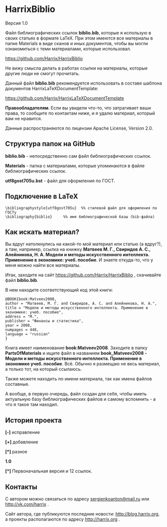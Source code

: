 HarrixBiblio
============

Версия 1.0

Файл библиографических ссылок **biblio.bib**, которые я использую в своих статьях в формате LaTeX. При этом имеются все материалы в папке Materials в виде сканов и иных документов, чтобы вы могли ознакомиться с теми материалами, которые использовал.

https://github.com/Harrix/HarrixBiblio

Не вижу смысла делать в работах ссылки на материалы, которые другие люди не смогут прочитать.

Данный файл **biblio.bib** рекомендуется использовать в составе шаблона документов HarrixLaTeXDocumentTemplate:

https://github.com/Harrix/HarrixLaTeXDocumentTemplate

**Правообладателям**. Если вы увидели что-то, что затрагивает ваши права, то сообщите по контактам ниже, и я удалю материал, который вам не нравится.

Данные распространяются по лицензии Apache License, Version 2.0.

Структура папок на GitHub
--------------------------

**biblio.bib** - непосредственно сам файл библиографических ссылок.

**Materials** - папка с материалами, которые упоминаются в файле библиографических ссылок.

**utf8gost705u.bst** - файл для оформления по ГОСТ.

Подключение в LaTeX
--------------------------

	\bibliographystyle{utf8gost705u}  %% стилевой файл для оформления по ГОСТу
	\bibliography{biblio}     %% имя библиографической базы (bib-файла)

Как искать материал?
---------------

Вы вдруг натолкнулись на какой-то мой материал или статью (а вдруг?), а там, например, ссылка на книжку **Матвеев М. Г., Свиридов А. С., Алейникова, Н. А. Модели и методы искусственного интеллекта. Применение в экономике: учеб. пособие**. И знаете откуда-то, что у меня можно найти все материалы. 

Итак, заходите на сайт https://github.com/Harrix/HarrixBiblio , скачивайте файл **biblio.bib**.

В нем находите соответствующий код этой книги:

	@BOOK{book:Matveev2008,
	author = "Матвеев, М. Г. and Свиридов, А. С. and Алейникова, Н. А.",
	title = "Модели и методы искусственного интеллекта. Применение в экономике: учеб. пособие",
	address = "М.",
	publisher = "Финансы и статистика",
	year = 2008,
	numpages = 448,
	language = "russian"
	}
	
Книга имеет наименование **book:Matveev2008**. Заходите в папку **PartsOfMaterials** и ищите файл в названием **book_Matveev2008 - Модели и методы искусственного интеллекта. Применение в экономике учеб. пособие**. Всё. Обычно я размещаю не весь материал, а только тот, на который ссылаюсь.

Также можете находить по имени материала, так как имена файлов составные.

А вообще, в первую очередь, файл создан для себя, чтобы иметь актуальную базу библиографических файлов и самому вспомнить - а что я такое там находил.

История проекта
---------------

**[-]** исправление

**[+]** добавление

**[*]** разное

**1.0**

**[*]** Первоначальная версия и 12 ссылок.

Контакты
---------------

С автором можно связаться по адресу sergienkoanton@mail.ru или  http://vk.com/harrix .

Сайт автора, где публикуются последние новости: http://blog.harrix.org, а проекты располагаются по адресу http://harrix.org .